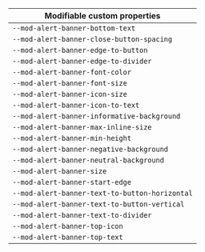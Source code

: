 | Modifiable custom properties                   |
| ---------------------------------------------- |
| `--mod-alert-banner-bottom-text`               |
| `--mod-alert-banner-close-button-spacing`      |
| `--mod-alert-banner-edge-to-button`            |
| `--mod-alert-banner-edge-to-divider`           |
| `--mod-alert-banner-font-color`                |
| `--mod-alert-banner-font-size`                 |
| `--mod-alert-banner-icon-size`                 |
| `--mod-alert-banner-icon-to-text`              |
| `--mod-alert-banner-informative-background`    |
| `--mod-alert-banner-max-inline-size`           |
| `--mod-alert-banner-min-height`                |
| `--mod-alert-banner-negative-background`       |
| `--mod-alert-banner-neutral-background`        |
| `--mod-alert-banner-size`                      |
| `--mod-alert-banner-start-edge`                |
| `--mod-alert-banner-text-to-button-horizontal` |
| `--mod-alert-banner-text-to-button-vertical`   |
| `--mod-alert-banner-text-to-divider`           |
| `--mod-alert-banner-top-icon`                  |
| `--mod-alert-banner-top-text`                  |
